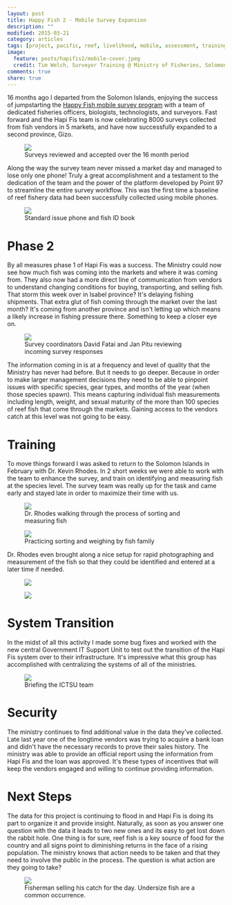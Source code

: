 ```yaml
---
layout: post
title: Happy Fish 2 - Mobile Survey Expansion
description: ""
modified: 2015-03-21
category: articles
tags: [project, pacific, reef, livelihood, mobile, assessment, training]
image:
  feature: posts/hapifis2/mobile-cover.jpeg
  credit: Tim Welch, Surveyor Training @ Ministry of Fisheries, Solomon Islands
comments: true
share: true
---
```


16 months ago I departed from the Solomon Islands, enjoying the success of jumpstarting the [Happy Fish mobile survey program](http://www.pointnineseven.com/projects/view/hapi_fis_hapi_pipol) with a team of dedicated fisheries officers, biologists, technologists, and surveyors.  Fast forward and the Hapi Fis team is now celebrating 8000 surveys collected from fish vendors in 5 markets, and have now successfully expanded to a second province, Gizo.  

<figure>
  <a href="/images/posts/hapifis2/surveychart.jpg"><img src="/images/posts/hapifis2/surveychart.jpg"></a>
  <figcaption>Surveys reviewed and accepted over the 16 month period</figcaption>
</figure>

Along the way the survey team never missed a market day and managed to lose only one phone!  Truly a great accomplishment and a testament to the dedication of the team and the power of the platform developed by Point 97 to streamline the entire survey workflow.  This was the first time a baseline of reef fishery data had been successfully collected using mobile phones.

<figure>
  <a href="/images/posts/hapifis2/book-phone.jpg"><img src="/images/posts/hapifis2/book-phone.jpg"></a>
  <figcaption>Standard issue phone and fish ID book</figcaption>
</figure>

# Phase 2

By all measures phase 1 of Hapi Fis was a success.  The Ministry could now see how much fish was coming into the markets and where it was coming from.  They also now had a more direct line of communication from vendors to understand changing conditions for buying, transporting, and selling fish.  That storm this week over in Isabel province? It's delaying fishing shipments.  That extra glut of fish coming through the market over the last month?  It's coming from another province and isn't letting up which means a likely increase in fishing pressure there.  Something to keep a closer eye on.

<figure>
  <a href="/images/posts/hapifis2/office.jpg"><img src="/images/posts/hapifis2/office.jpg"></a>
  <figcaption>Survey coordinators David Fatai and Jan Pitu reviewing incoming survey responses</figcaption>
</figure>

The information coming in is at a frequency and level of quality that the Ministry has never had before.  But it needs to go deeper.  Because in order to make larger management decisions they need to be able to pinpoint issues with specific species, gear types, and months of the year (when those species spawn). This means capturing individual fish measurements including length, weight, and sexual maturity of the more than 100 species of reef fish that come through the markets.  Gaining access to the vendors catch at this level was not going to be easy.

# Training

To move things forward I was asked to return to the Solomon Islands in February with Dr. Kevin Rhodes.  In 2 short weeks we were able to work with the team to enhance the survey, and train on identifying and measuring fish at the species level.  The survey team was really up for the task and came early and stayed late in order to maximize their time with us.

<figure>
  <a href="/images/posts/hapifis2/kev-instruct.jpg"><img src="/images/posts/hapifis2/kev-instruct.jpg"></a>
  <figcaption>Dr. Rhodes walking through the process of sorting and measuring fish</figcaption>
</figure>

<figure>
  <a href="/images/posts/hapifis2/fishsort.jpg"><img src="/images/posts/hapifis2/fishsort.jpg"></a>
  <figcaption>Practicing sorting and weighing by fish family</figcaption>
</figure>

Dr. Rhodes even brought along a nice setup for rapid photographing and measurement of the fish so that they could be identified and entered at a later time if needed.

<figure>
  <a href="/images/posts/hapifis2/photo-system.jpg"><img src="/images/posts/hapifis2/photo-system.jpg"></a>
  <figcaption></figcaption>
</figure>

<figure>
  <a href="/images/posts/hapifis2/measure.jpg"><img src="/images/posts/hapifis2/measure.jpg"></a>
  <figcaption></figcaption>
</figure>

# System Transition

In the midst of all this activity I made some bug fixes and worked with the new central Government IT Support Unit to test out the transition of the Hapi Fis system over to their infrastructure.  It's impressive what this group has accomplished with centralizing the systems of all of the ministries.

<figure>
  <a href="/images/posts/hapifis2/ictsu.jpg"><img src="/images/posts/hapifis2/ictsu.jpg"></a>
  <figcaption>Briefing the ICTSU team</figcaption>
</figure>

# Security

The ministry continues to find additional value in the data they've collected. Late last year one of the longtime vendors was trying to acquire a bank loan and didn't have the necessary records to prove their sales history.  The ministry was able to provide an official report using the information from Hapi Fis and the loan was approved.  It's these types of incentives that will keep the vendors engaged and willing to continue providing information. 

# Next Steps

The data for this project is continuing to flood in and Hapi Fis is doing its part to organize it and provide insight.  Naturally, as soon as you answer one question with the data it leads to two new ones and its easy to get lost down the rabbit hole.  One thing is for sure, reef fish is a key source of food for the country and all signs point to diminishing returns in the face of a rising population.  The ministry knows that action needs to be taken and that they need to involve the public in the process.  The question is what action are they going to take?

<figure>
  <a href="/images/posts/hapifis2/gizo.jpg"><img src="/images/posts/hapifis2/gizo.jpg"></a>
  <figcaption>Fisherman selling his catch for the day.  Undersize fish are a common occurrence.</figcaption>
</figure>

